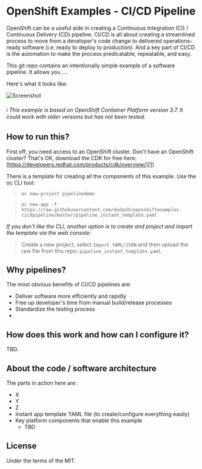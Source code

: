 # OpenShift Examples - CI/CD Pipeline
OpenShift can be a useful aide in creating a Continuous Integration (CI) / Continuous Delivery (CD) pipeline.  CI/CD is all about creating a streamlined process to move from a developer's code change to delivered operations-ready software (i.e. ready to deploy to production).  And a key part of CI/CD is the automation to make the process predicatable, repeatable, and easy.

This git repo contains an intentionally simple example of a software pipeline.  It allows you ....

Here's what it looks like:

![Screenshot](./.screens/ocppipeline.gif)

###### :information_source: This example is based on OpenShift Container Platform version 3.7.  It could work with older versions but has not been tested.


## How to run this?
First off, you need access to an OpenShift cluster.  Don't have an OpenShift cluster?  That's OK, download the CDK for free here: [https://developers.redhat.com/products/cdk/overview/][1]

There is a template for creating all the components of this example. Use the oc CLI tool:
 > `oc new-project pipelinedemo `

 > `oc new-app -f https://raw.githubusercontent.com/dudash/openshiftexamples-cicdpipeline/master/pipeline_instant_template.yaml`

*If you don't like the CLI, another option is to create and project and import the template via the web console:*
 > Create a new project, select `Import YAML/JSON` and then upload the raw file from this repo: `pipeline_instant_template.yaml`.

## Why pipelines?
The most obvious benefits of CI/CD pipelines are:
* Deliver software more efficiently and rapidly
* Free up developer's time from manual build/release processes
* Standardize the testing process
*

## How does this work and how can I configure it?
TBD.


## About the code / software architecture
The parts in action here are:
* X
* Y
* Z
* Instant app template YAML file (to create/configure everything easily)
* Key platform components that enable this example
	* TBD


## License
Under the terms of the MIT.

[1]: https://developers.redhat.com/products/cdk/overview/
